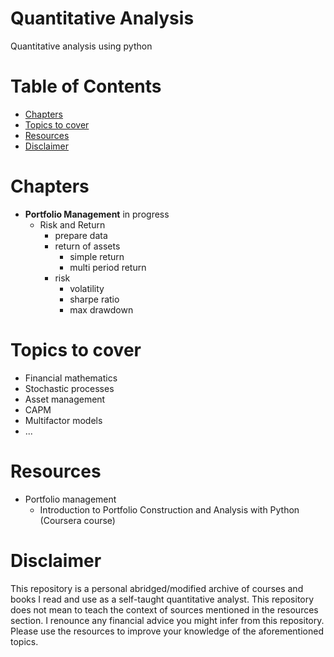 # Quantitative Analysis

Quantitative analysis using python

# Table of Contents

<!-- vim-markdown-toc GFM -->

* [Chapters](#chapters)
* [Topics to cover](#topics-to-cover)
* [Resources](#resources)
* [Disclaimer](#disclaimer)

<!-- vim-markdown-toc -->

# Chapters
- **Portfolio Management** in progress
	- Risk and Return
		- prepare data
		- return of assets
			- simple return
			- multi period return
		- risk
			- volatility
			- sharpe ratio
			- max drawdown

# Topics to cover
  - Financial mathematics
  - Stochastic processes
  - Asset management
  - CAPM
  - Multifactor models
  - ...

# Resources
- Portfolio management
	- Introduction to Portfolio Construction and Analysis with Python (Coursera course)

# Disclaimer
This repository is a personal abridged/modified archive of courses and books I read and use as a self-taught quantitative analyst. This repository does not mean to teach the context of sources mentioned in the resources section. I renounce any financial advice you might infer from this repository. Please use the resources to improve your knowledge of the aforementioned topics.
